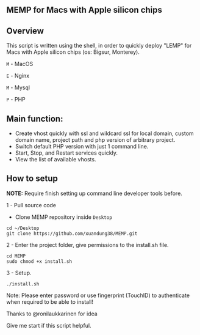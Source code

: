 ## MEMP for Macs with Apple silicon chips 

## Overview
This script is written using the shell, in order to quickly deploy "LEMP" for Macs with Apple silicon chips (os: Bigsur, Monterey).

`M` - MacOS

`E` - Nginx

`M` - Mysql

`P` - PHP


##  Main function:

- Create vhost quickly with ssl and wildcard ssl for local domain, custom domain name, project path and php version of arbitrary project.
- Switch default PHP version with just 1 command line.
- Start, Stop, and Restart services quickly.
- View the list of available vhosts.

## How to setup
**NOTE:**  Require finish setting up command line developer tools before.

1 - Pull source code
- Clone MEMP repository inside `Desktop`
```
cd ~/Desktop
git clone https://github.com/xuandung38/MEMP.git
```
2 - Enter the project folder, give permissions to the install.sh file.
```
cd MEMP
sudo chmod +x install.sh
```

3 - Setup.
```
./install.sh
```
Note: Please enter password or use fingerprint (TouchID) to authenticate when required to be able to install!

Thanks to @ronilaukkarinen for idea

Give me start if this script helpful.
